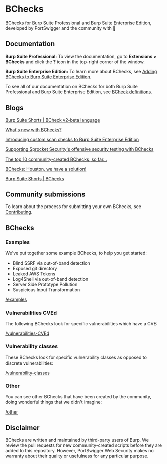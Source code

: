 # BChecks

BChecks for Burp Suite Professional and Burp Suite Enterprise Edition, developed by PortSwigger and the community with 🧡

## Documentation
**Burp Suite Professional:** To view the documentation, go to **Extensions > BChecks** and click the **?** icon in the top-right corner of the window. 

**Burp Suite Enterprise Edition:** To learn more about BChecks, see [Adding BChecks to Burp Suite Enterprise Edition](https://portswigger.net/burp/documentation/enterprise/user-guide/extensions/adding-extensions#adding-bchecks-to-burp-suite-enterprise-edition).

To see all of our documentation on BChecks for both Burp Suite Professional and Burp Suite Enterprise Edition, see [BCheck definitions](https://portswigger.net/burp/documentation/scanner/bchecks).

## Blogs

[Burp Suite Shorts | BCheck v2-beta language](https://youtu.be/lR04_eN4Uuo)

[What's new with BChecks?](https://portswigger.net/blog/whats-new-with-bchecks)

[Introducing custom scan checks to Burp Suite Enterprise Edition](https://portswigger.net/blog/introducing-custom-scan-checks-to-burp-suite-enterprise-edition)

[Supporting Sprocket Security's offensive security testing with BChecks](https://portswigger.net/blog/supporting-sprocket-securitys-offensive-security-testing-with-bchecks-from-burp-suite)

[The top 10 community-created BChecks, so far...](https://portswigger.net/blog/the-top-10-community-created-bchecks-so-far)

[BChecks: Houston, we have a solution!](https://portswigger.net/blog/bchecks-houston-we-have-a-solution)

[Burp Suite Shorts | BChecks](https://youtu.be/NaiQMJk4nus)

## Community submissions
To learn about the process for submitting your own BChecks, see [Contributing](https://github.com/PortSwigger/BChecks/blob/main/CONTRIBUTING.md).

## BChecks

### Examples
We've put together some example BChecks, to help you get started:
* Blind SSRF via out-of-band detection
* Exposed git directory
* Leaked AWS Tokens
* Log4Shell via out-of-band detection
* Server Side Prototype Pollution
* Suspicious Input Transformation

[/examples](/examples/)

### Vulnerabilities CVEd
The following BChecks look for specific vulnerabilities which have a CVE:

[/vulnerabilities-CVEd](/vulnerabilities-CVEd/)

### Vulnerability classes
These BChecks look for specific vulnerability classes as opposed to discrete vulnerabilities:

[/vulnerability-classes](/vulnerability-classes/)

### Other
You can see other BChecks that have been created by the community, doing wonderful things that we didn't imagine:

[/other](/other/)

## Disclaimer
BChecks are written and maintained by third-party users of Burp. We review the pull requests for new community-created scripts before they are added to this repository. However, PortSwigger Web Security makes no warranty about their quality or usefulness for any particular purpose.
